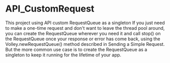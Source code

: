 # API_CustomRequest
This project using API custom RequestQueue as a singleton
If you just need to make a one-time request and don't want to leave the thread pool around, 
you can create the RequestQueue wherever you need it and call stop() on the RequestQueue 
once your response or error has come back, using the Volley.newRequestQueue() method 
described in Sending a Simple Request. But the more common use case is to create 
the RequestQueue as a singleton to keep it running for the lifetime of your app. 
